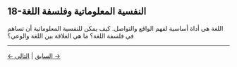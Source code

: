 ## 18-النفسية المعلوماتية وفلسفة اللغة

اللغة هي أداة أساسية لفهم الواقع والتواصل. كيف يمكن للنفسية المعلوماتية أن تساهم في فلسفة اللغة؟ ما هي العلاقة بين اللغة والوعي؟

---
<div class="navigation-links">
<a href="17_النفسية_المعلوماتية_وحدود_الحساب_والمحاكاة.md" class="nav-link prev-link">← السابق</a> | <a href="19_تأملات_موسعة_حول_المعنى.md" class="nav-link next-link">التالي →</a>
</div>

